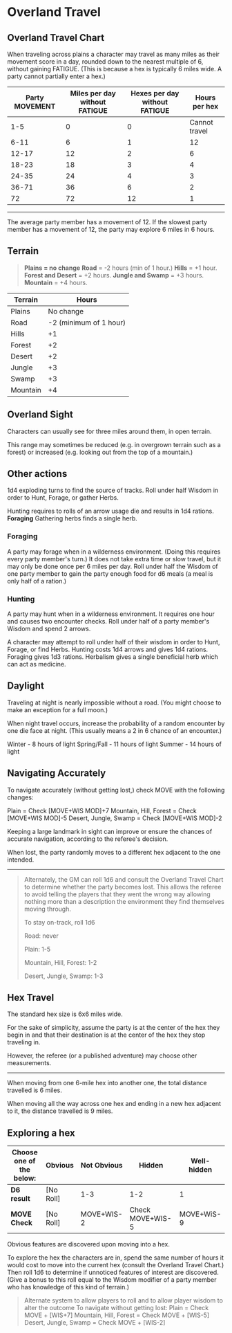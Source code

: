# Overland Travel

## Overland Travel Chart

When traveling across plains a character may travel as many miles as their movement score in a day, rounded down to the nearest multiple of 6, without gaining FATIGUE. (This is because a hex is typically 6 miles wide. A party cannot partially enter a hex.)

| Party MOVEMENT | Miles per day without FATIGUE | Hexes per day without FATIGUE | Hours per hex |
| -------------- | ----------------------------- | ----------------------------- | ------------- |
| 1-5            | 0                             | 0                             | Cannot travel |
| 6-11           | 6                             | 1                             | 12            |
| 12-17          | 12                            | 2                             | 6             |
| 18-23          | 18                            | 3                             | 4             |
| 24-35          | 24                            | 4                             | 3             |
| 36-71          | 36                            | 6                             | 2             |
| 72             | 72                            | 12                            | 1             |

------

The average party member has a movement of 12. If the slowest party member has a movement of 12, the party may explore 6 miles in 6 hours.

## Terrain

> **Plains = no change**
> **Road** = -2 hours (min of 1 hour.)
> **Hills** = +1 hour.
> **Forest and Desert** = +2 hours.
> **Jungle and Swamp**  = +3 hours.
> **Mountain**  = +4 hours.

| **Terrain** | **Hours**              |
| ----------- | ---------------------- |
| Plains      | No change              |
| Road        | -2 (minimum of 1 hour) |
| Hills       | +1                     |
| Forest      | +2                     |
| Desert      | +2                     |
| Jungle      | +3                     |
| Swamp       | +3                     |
| Mountain    | +4                     |

## Overland Sight

Characters can usually see for three miles around them, in open terrain. 

This range may sometimes be reduced (e.g. in overgrown terrain such as a forest) or increased (e.g. looking out from the top of a mountain.)

## Other actions

1d4 exploding turns to find the source of tracks.
Roll under half Wisdom in order to Hunt, Forage, or gather Herbs. 

Hunting requires to rolls of an arrow usage die and results in 1d4 rations.
**Foraging**
Gathering herbs finds a single herb.

### Foraging

A party may forage when in a wilderness environment. (Doing this requires every party member's turn.) It does not take extra time or slow travel, but it may only be done once per 6 miles per day. Roll under half the Wisdom of one party member to  gain the party enough food for d6 meals (a meal is only half of a ration.)

### Hunting

A party may hunt when in a wilderness environment. It requires one hour and causes two encounter checks. Roll under half of a party member's Wisdom and spend 2 arrows.

A character may attempt to roll under half of their wisdom in order to Hunt, Forage, or find Herbs. Hunting costs 1d4 arrows and gives 1d4 rations. Foraging gives 1d3 rations. Herbalism gives a single beneficial herb which can act as medicine.

## Daylight

Traveling at night is nearly impossible without a road. (You might choose to make an exception for a full moon.) 

When night travel occurs, increase the probability of a random encounter by one die face at night. (This usually means a 2 in 6 chance of an encounter.)

Winter - 8 hours of light
Spring/Fall - 11 hours of light
Summer - 14 hours of light

## Navigating Accurately

To navigate accurately (without getting lost,) check MOVE with the following changes:

Plain = Check [MOVE+WIS MOD]+7 
Mountain, Hill, Forest = Check [MOVE+WIS MOD]-5
Desert, Jungle, Swamp = Check [MOVE+WIS MOD]-2

Keeping a large landmark in sight can improve or ensure the chances of accurate navigation, according to the referee's decision.

When lost, the party randomly moves to a different hex adjacent to the one intended.

------

> Alternately, the GM can roll 1d6 and consult the Overland Travel Chart to determine whether the party becomes lost. This allows the referee to avoid telling the players that they went the wrong way allowing nothing more than a description the environment they find themselves moving through.
>
> 
>
> To stay on-track, roll 1d6
>
> Road: never
>
> Plain: 1-5
>
> Mountain, Hill, Forest: 1-2
>
> Desert, Jungle, Swamp: 1-3

## Hex Travel

The standard hex size is 6x6 miles wide.

For the sake of simplicity, assume the party is at the center of the hex they begin in and that their destination is at the center of the hex they stop traveling in.

However, the referee (or a published adventure) may choose other measurements.

------

When moving from one 6-mile hex into another one, the total distance travelled is 6 miles. 

When moving all the way across one hex and ending in a new hex adjacent to it, the distance travelled is 9 miles.

## Exploring a hex

| **Choose one of the below:** | Obvious   | Not Obvious | Hidden           | Well-hidden |
| ---------------------------- | --------- | ----------- | ---------------- | ----------- |
| **D6 result**                | [No Roll] | 1-3         | 1-2              | 1           |
| **MOVE Check**               | [No Roll] | MOVE+WIS-2  | Check MOVE+WIS-5 | MOVE+WiS-9  |

Obvious features are discovered upon moving into a hex.

To explore the hex the characters are in, spend the same number of hours it would cost to move into the current hex (consult the Overland Travel Chart.) Then roll 1d6 to determine if unnoticed features of interest are discovered. (Give a bonus to this roll equal to the Wisdom modifier of a party member who has knowledge of this kind of terrain.)

> Alternate system to allow players to roll and to allow player wisdom to alter the outcome
> To navigate without getting lost:
> Plain = Check MOVE + [WIS+7] 
> Mountain, Hill, Forest = Check MOVE + [WIS-5]
> Desert, Jungle, Swamp = Check MOVE + [WIS-2]